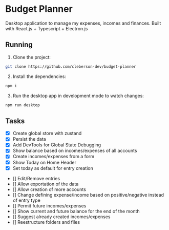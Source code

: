 # Budget Planner
Desktop application to manage my expenses, incomes and finances. Built with React.js + Typescript + Electron.js

## Running

1. Clone the project:
```bash
git clone https://github.com/cleberson-dev/budget-planner
```

2. Install the dependencies:
```bash
npm i
```

3. Run the desktop app in development mode to watch changes:
```bash
npm run desktop
```


## Tasks
- [X] Create global store with zustand
- [X] Persist the data
- [X] Add DevTools for Global State Debugging
- [X] Show balance based on incomes/expenses of all accounts
- [X] Create incomes/expenses from a form
- [X] Show Today on Home Header
- [X] Set today as default for entry creation
- [] Edit/Remove entries
- [] Allow exportation of the data
- [] Allow creation of more accounts
- [] Change defining expense/income based on positive/negative instead of entry type
- [] Permit future incomes/expenses
- [] Show current and future balance for the end of the month
- [] Suggest already created incomes/expenses
- [] Reestructure folders and files